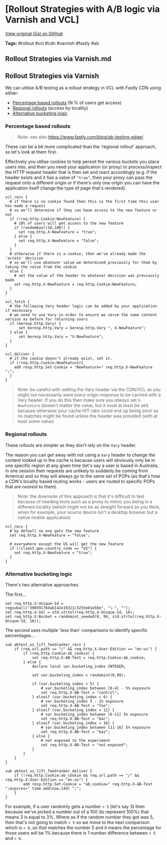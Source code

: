 # [Rollout Strategies with A/B logic via Varnish and VCL] 

[View original Gist on GitHub](https://gist.github.com/Integralist/a9171ca1cce786d7dbf7a61df2685e8a)

**Tags:** #rollout #vcl #cdn #varnish #fastly #ab

## Rollout Strategies via Varnish.md

## Rollout Strategies via Varnish

We can utilise A/B testing as a rollout strategy in VCL with Fastly CDN using either:

- [Percentage based rollouts](#percentage-based-rollouts) (N % of users get access)
- [Regional rollouts](#regional-rollouts) (access by locality)
- [Alternative bucketing logic](#alternative-bucketing-logic)

### Percentage based rollouts

> Note: see also https://www.fastly.com/blog/ab-testing-edge/

These can be a bit more complicated than the 'regional rollout' approach, so let's look at them first.

Effectively you utilise cookies to help persist the various buckets you place users into, and then you need your application (or proxy) to process/inspect the HTTP request header that is then set and react accordingly (e.g. if the header exists and it has a value of `"true"`, then your proxy can pass the request onto a different origin or if there's only one origin you can have the application itself change the type of page that's rendered).

```vcl
vcl_recv {
  # if there is no cookie found then this is the first time this user has made a request
  # so we'll determine if they can have access to the new feature or not
  if (!req.http.Cookie:NewFeature) {
    # 10% of users will get access to the new feature
    if (randombool(10,100)) {
      set req.http.X-NewFeature = "true";
    } else {
      set req.http.X-NewFeature = "false";
    }
  } 
  # otherwise if there is a cookie, then we've already made the 'access' decision
  # so we'll use whatever value we determined previously for them by taking the value from the cookie
  else {
    # set the value of the header to whatever decision was previously made
    set req.http.X-NewFeature = req.http.Cookie:NewFeature; 
  }
}

vcl_fetch {
  # the following Vary header logic can be added by your application if necessary
  # we need to use Vary in order to ensure we serve the same content version as before for returning users
  if (beresp.http.Vary) {
      set beresp.http.Vary = beresp.http.Vary ", X-NewFeature";
  } else {
      set beresp.http.Vary = "X-NewFeature";
  }
}

vcl_deliver {
  # if the cookie doesn't already exist, set it.
  if (!req.http.Cookie:NewFeature){
    add resp.http.Set-Cookie = "NewFeature=" req.http.X-NewFeature ";";
  }
}
```

> Note: be careful with setting the Vary header via the CDN/VCL as you might not necessarily want _every_ origin response to be cached with a Vary header. If you do this then make sure you _always_ set `X-NewFeature` (doesn't matter the value, but it must at least be set) because otherwise your cache HIT ratio could end up being zero! as no matches might be found unless the header was provided (with at least _some value_)

### Regional rollouts

These rollouts are simpler as they don't rely on the `Vary` header.

The reason you can get away with not using a `Vary` header to change the content looked up in the cache is because users will obviously only be in one specific region at any given time (let's say a user is based in Australia, in one session their requests are unlikely to suddenly be coming from America) and so they will always go to the same set of POPs (as that's how a CDN's locality based routing works - users are routed to specific POPs that are _nearest_ to them).

> Note: the downside of this approach is that it's difficult to test because of needing tools such as a proxy to mimic you being in a different locality (which might not be as straight forward as you think, when for example, your source device isn't a desktop browser but a native mobile application)

```vcl
vcl_recv {
  # by default no one gets the new feature
  set req.http.X-NewFeature = "false";
  
  # everywhere except the US will get the new feature
  if (!client.geo.country_code == "US") {
    set req.http.X-NewFeature = "true";
  }
}
```

### Alternative bucketing logic

There's two alternative approaches. 

The first...

```vcl
set req.http.X-Unique-Id = regsuball("39059176dab142e19321c3255e01e56e", "\-", "");
set req.http.X-Val = std.strtol(req.http.X-Unique-Id, 16);
set req.http.X-Bucket = randomint_seeded(0, 99, std.strtol(req.http.X-Unique-Id, 16)); 
```

The second uses multiple 'less than' comparisons to identify specific percentages...

```
sub abtest_us_lift_feedranker_recv {
    if (req.url.path == "/" && req.http.X-User-Edition == "en-us") {
        if (req.http.Cookie:ab_cookie) {
            set req.http.X-AB-Test = req.http.Cookie:ab_cookie;
        } else {
            declare local var.bucketing_index INTEGER;
            
            set var.bucketing_index = randomint(0,99);
            
            if (var.bucketing_index < 5) {
                # var.bucketing_index between [0-4] - 5% exposure 
                set req.http.X-AB-Test = "control";
            } elseif (var.bucketing_index < 6) {
                # var.bucketing_index 5 - 1% exposure
                set req.http.X-AB-Test = "foo";
            } elseif (var.bucketing_index < 11) {
                # var.bucketing_index between [6-11] 5% exposure
                set req.http.X-AB-Test = "bar";
            } elseif (var.bucketing_index < 16) {
                # var.bucketing_index between [11-16] 5% exposure
                set req.http.X-AB-Test = "baz";
            } else {
                # not exposed to the experiment
                set req.http.X-AB-Test = "not-exposed";
            }
        }
    }
}

sub abtest_us_lift_feedranker_deliver {
    if (!req.http.Cookie:ab_cookie && req.url.path == "/" && req.http.X-User-Edition == "en-us") {
        add resp.http.Set-Cookie = "ab_cookie=" req.http.X-AB-Test ";expires=" time.add(now,14d) ";";
    }
}
```

For example, if a user randomly gets a number `< 5` (let's say 3) then because we've picked a number out of a 100 (to represent 100%) that means 3 is equal to 3%. Where as if the random number they got was 5, then that's not going to match `< 5` so we move to the next comparison which is `< 6`, so _that_ matches the number 5 and it means the percentage for those users will be 1% because there is 1 number difference between `< 5` and `< 6`. 

